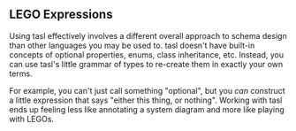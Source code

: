 ## LEGO Expressions

Using tasl effectively involves a different overall approach to schema design than other languages you may be used to. tasl doesn't have built-in concepts of optional properties, enums, class inheritance, etc. Instead, you can use tasl's little grammar of types to re-create them in exactly your own terms.

For example, you can't just call something "optional", but you _can_ construct a little expression that says "either this thing, or nothing". Working with tasl ends up feeling less like annotating a system diagram and more like playing with LEGOs.
